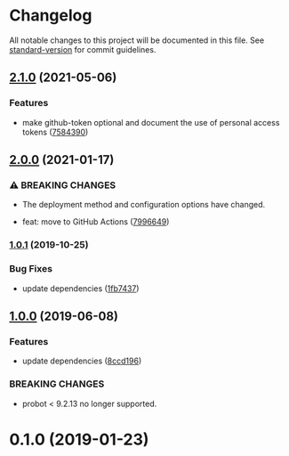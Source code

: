 # Changelog

All notable changes to this project will be documented in this file. See [standard-version](https://github.com/conventional-changelog/standard-version) for commit guidelines.

## [2.1.0](https://github.com/dessant/label-actions/compare/v2.0.0...v2.1.0) (2021-05-06)


### Features

* make github-token optional and document the use of personal access tokens ([7584390](https://github.com/dessant/label-actions/commit/7584390ccbb411f10a65d10255b6e745615ae6bf))

## [2.0.0](https://github.com/dessant/label-actions/compare/v1.0.1...v2.0.0) (2021-01-17)


### ⚠ BREAKING CHANGES

* The deployment method and configuration options have changed.

*  feat: move to GitHub Actions ([7996649](https://github.com/dessant/label-actions/commit/7996649692b3ebbf853a8e59afe70514c7e10e66))

### [1.0.1](https://github.com/dessant/label-actions/compare/v1.0.0...v1.0.1) (2019-10-25)


### Bug Fixes

* update dependencies ([1fb7437](https://github.com/dessant/label-actions/commit/1fb74371ed103fa1342bc18ec5e4098ab3a5509c))

## [1.0.0](https://github.com/dessant/label-actions/compare/v0.1.0...v1.0.0) (2019-06-08)


### Features

* update dependencies ([8ccd196](https://github.com/dessant/label-actions/commit/8ccd196))


### BREAKING CHANGES

* probot < 9.2.13 no longer supported.



<a name="0.1.0"></a>
# 0.1.0 (2019-01-23)
